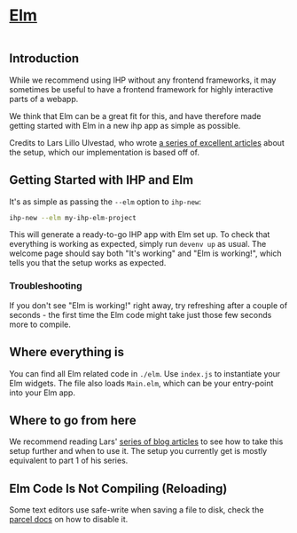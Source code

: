 # [Elm](https://elm-lang.org/)

```toc

```

## Introduction

While we recommend using IHP without any frontend frameworks, it may sometimes be useful to have a frontend framework for highly interactive parts of a webapp.

We think that Elm can be a great fit for this, and have therefore made getting started with Elm in a new ihp app as simple as possible.

Credits to Lars Lillo Ulvestad, who wrote [a series of excellent articles](https://www.haskellpreneur.com/series/ihp-with-elm/) about the setup, which our implementation is based off of.

## Getting Started with IHP and Elm

It's as simple as passing the `--elm` option to `ihp-new`:

```bash
ihp-new --elm my-ihp-elm-project
```

This will generate a ready-to-go IHP app with Elm set up. To check that everything is working as expected, simply run `devenv up` as usual. The welcome page should say both "It's working" and "Elm is working!", which tells you that the setup works as expected.

### Troubleshooting

If you don't see "Elm is working!" right away, try refreshing after a couple of seconds - the first time the Elm code might take just those few seconds more to compile.

## Where everything is

You can find all Elm related code in `./elm`. Use `index.js` to instantiate your Elm widgets. The file also loads `Main.elm`, which can be your entry-point into your Elm app.

## Where to go from here

We recommend reading Lars' [series of blog articles](https://www.haskellpreneur.com/series/ihp-with-elm/) to see how to take this setup further and when to use it. The setup you currently get is mostly equivalent to part 1 of his series.

## Elm Code Is Not Compiling (Reloading)

Some text editors use safe-write when saving a file to disk, check the [parcel docs](https://parceljs.org/hmr.html#safe-write) on how to disable it.
